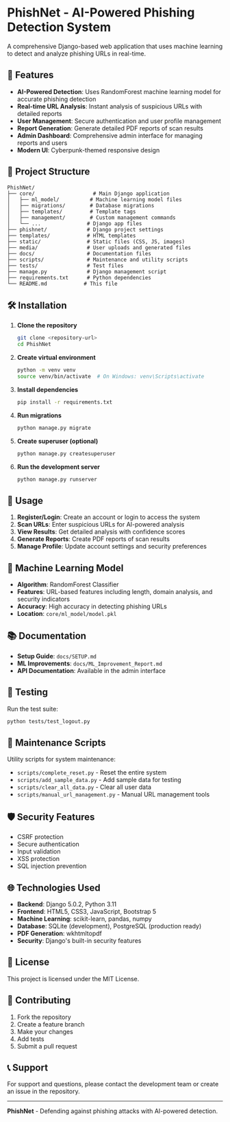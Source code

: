 # PhishNet - AI-Powered Phishing Detection System

A comprehensive Django-based web application that uses machine learning to detect and analyze phishing URLs in real-time.

## 🚀 Features

- **AI-Powered Detection**: Uses RandomForest machine learning model for accurate phishing detection
- **Real-time URL Analysis**: Instant analysis of suspicious URLs with detailed reports
- **User Management**: Secure authentication and user profile management
- **Report Generation**: Generate detailed PDF reports of scan results
- **Admin Dashboard**: Comprehensive admin interface for managing reports and users
- **Modern UI**: Cyberpunk-themed responsive design

## 📁 Project Structure

```
PhishNet/
├── core/                   # Main Django application
│   ├── ml_model/          # Machine learning model files
│   ├── migrations/        # Database migrations
│   ├── templates/         # Template tags
│   ├── management/        # Custom management commands
│   └── ...               # Django app files
├── phishnet/             # Django project settings
├── templates/            # HTML templates
├── static/               # Static files (CSS, JS, images)
├── media/                # User uploads and generated files
├── docs/                 # Documentation files
├── scripts/              # Maintenance and utility scripts
├── tests/                # Test files
├── manage.py             # Django management script
├── requirements.txt      # Python dependencies
└── README.md            # This file
```

## 🛠️ Installation

1. **Clone the repository**
   ```bash
   git clone <repository-url>
   cd PhishNet
   ```

2. **Create virtual environment**
   ```bash
   python -m venv venv
   source venv/bin/activate  # On Windows: venv\Scripts\activate
   ```

3. **Install dependencies**
   ```bash
   pip install -r requirements.txt
   ```

4. **Run migrations**
   ```bash
   python manage.py migrate
   ```

5. **Create superuser (optional)**
   ```bash
   python manage.py createsuperuser
   ```

6. **Run the development server**
   ```bash
   python manage.py runserver
   ```

## 🎯 Usage

1. **Register/Login**: Create an account or login to access the system
2. **Scan URLs**: Enter suspicious URLs for AI-powered analysis
3. **View Results**: Get detailed analysis with confidence scores
4. **Generate Reports**: Create PDF reports of scan results
5. **Manage Profile**: Update account settings and security preferences

## 🤖 Machine Learning Model

- **Algorithm**: RandomForest Classifier
- **Features**: URL-based features including length, domain analysis, and security indicators
- **Accuracy**: High accuracy in detecting phishing URLs
- **Location**: `core/ml_model/model.pkl`

## 📚 Documentation

- **Setup Guide**: `docs/SETUP.md`
- **ML Improvements**: `docs/ML_Improvement_Report.md`
- **API Documentation**: Available in the admin interface

## 🧪 Testing

Run the test suite:
```bash
python tests/test_logout.py
```

## 🔧 Maintenance Scripts

Utility scripts for system maintenance:
- `scripts/complete_reset.py` - Reset the entire system
- `scripts/add_sample_data.py` - Add sample data for testing
- `scripts/clear_all_data.py` - Clear all user data
- `scripts/manual_url_management.py` - Manual URL management tools

## 🛡️ Security Features

- CSRF protection
- Secure authentication
- Input validation
- XSS protection
- SQL injection prevention

## 🌐 Technologies Used

- **Backend**: Django 5.0.2, Python 3.11
- **Frontend**: HTML5, CSS3, JavaScript, Bootstrap 5
- **Machine Learning**: scikit-learn, pandas, numpy
- **Database**: SQLite (development), PostgreSQL (production ready)
- **PDF Generation**: wkhtmltopdf
- **Security**: Django's built-in security features

## 📄 License

This project is licensed under the MIT License.

## 🤝 Contributing

1. Fork the repository
2. Create a feature branch
3. Make your changes
4. Add tests
5. Submit a pull request

## 📞 Support

For support and questions, please contact the development team or create an issue in the repository.

---

**PhishNet** - Defending against phishing attacks with AI-powered detection.